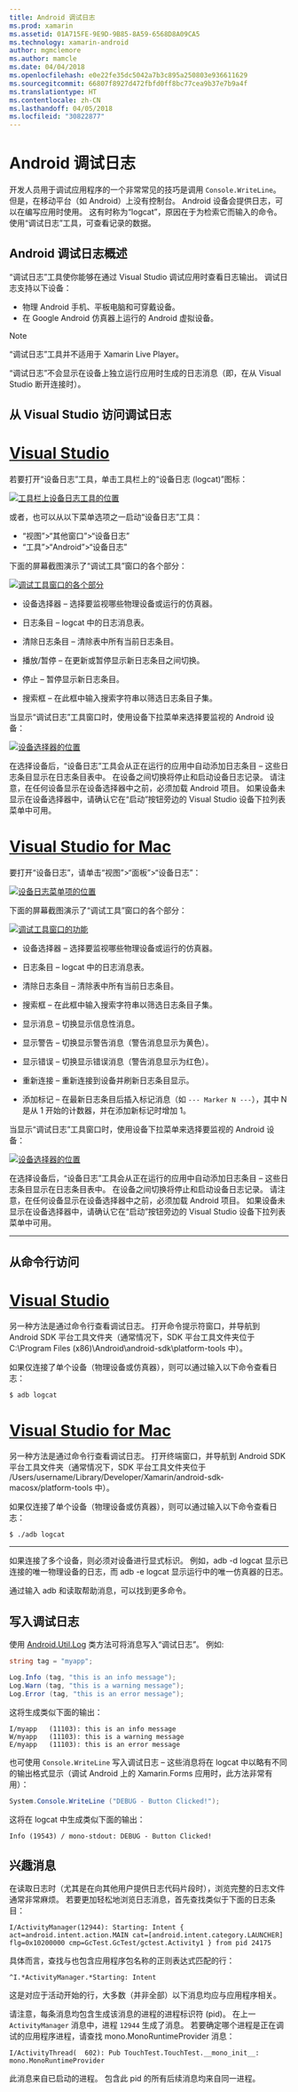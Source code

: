 ```yaml
---
title: Android 调试日志
ms.prod: xamarin
ms.assetid: 01A715FE-9E9D-9B85-8A59-6568D8A09CA5
ms.technology: xamarin-android
author: mgmclemore
ms.author: mamcle
ms.date: 04/04/2018
ms.openlocfilehash: e0e22fe35dc5042a7b3c895a250803e936611629
ms.sourcegitcommit: 66807f8927d472fbfd0ff8bc77cea9b37e7b9a4f
ms.translationtype: HT
ms.contentlocale: zh-CN
ms.lasthandoff: 04/05/2018
ms.locfileid: "30822877"
---
```

# <a name="android-debug-log"></a>Android 调试日志

开发人员用于调试应用程序的一个非常常见的技巧是调用 `Console.WriteLine`。 但是，在移动平台（如 Android）上没有控制台。 Android 设备会提供日志，可以在编写应用时使用。 这有时称为“logcat”，原因在于为检索它而输入的命令。 使用“调试日志”工具，可查看记录的数据。

## <a name="android-debug-log-overview"></a>Android 调试日志概述

“调试日志”工具使你能够在通过 Visual Studio 调试应用时查看日志输出。 调试日志支持以下设备：

-   物理 Android 手机、平板电脑和可穿戴设备。
-   在 Google Android 仿真器上运行的 Android 虚拟设备。 

> [!NOTE]
> “调试日志”工具并不适用于 Xamarin Live Player。

“调试日志”不会显示在设备上独立运行应用时生成的日志消息（即，在从 Visual Studio 断开连接时）。


## <a name="accessing-the-debug-log-from-visual-studio"></a>从 Visual Studio 访问调试日志

# <a name="visual-studiotabvswin"></a>[Visual Studio](#tab/vswin)

若要打开“设备日志”工具，单击工具栏上的“设备日志 (logcat)”图标：

[![工具栏上设备日志工具的位置](android-debug-log-images/vswin-01-logcat-sml.png)](android-debug-log-images/vswin-01-logcat.png#lightbox)

或者，也可以从以下菜单选项之一启动“设备日志”工具：

-   “视图”>“其他窗口”>“设备日志”
-   “工具”>“Android”>“设备日志”

下面的屏幕截图演示了“调试工具”窗口的各个部分：

[![调试工具窗口的各个部分](android-debug-log-images/vswin-03-features-sml.png)](android-debug-log-images/vswin-03-features.png#lightbox)

-   设备选择器 &ndash; 选择要监视哪些物理设备或运行的仿真器。

-   日志条目 &ndash; logcat 中的日志消息表。

-   清除日志条目 &ndash; 清除表中所有当前日志条目。

-   播放/暂停 &ndash; 在更新或暂停显示新日志条目之间切换。

-   停止 &ndash; 暂停显示新日志条目。

-   搜索框 &ndash; 在此框中输入搜索字符串以筛选日志条目子集。


当显示“调试日志”工具窗口时，使用设备下拉菜单来选择要监视的 Android 设备：

[![设备选择器的位置](android-debug-log-images/vswin-02-devices-combo-sml.png)](android-debug-log-images/vswin-02-devices-combo.png#lightbox)

在选择设备后，“设备日志”工具会从正在运行的应用中自动添加日志条目 &ndash; 这些日志条目显示在日志条目表中。 在设备之间切换将停止和启动设备日志记录。 请注意，在任何设备显示在设备选择器中之前，必须加载 Android 项目。 如果设备未显示在设备选择器中，请确认它在“启动”按钮旁边的 Visual Studio 设备下拉列表菜单中可用。


# <a name="visual-studio-for-mactabvsmac"></a>[Visual Studio for Mac](#tab/vsmac)

要打开“设备日志”，请单击“视图”>“面板”>“设备日志”：

[![设备日志菜单项的位置](android-debug-log-images/vsmac-01-logcat-sml.png)](android-debug-log-images/vsmac-01-logcat.png#lightbox)

下面的屏幕截图演示了“调试工具”窗口的各个部分：

[![调试工具窗口的功能](android-debug-log-images/vsmac-03-features-sml.png)](android-debug-log-images/vsmac-03-features.png#lightbox)

-   设备选择器 &ndash; 选择要监视哪些物理设备或运行的仿真器。

-   日志条目 &ndash; logcat 中的日志消息表。

-   清除日志条目 &ndash; 清除表中所有当前日志条目。

-   搜索框 &ndash; 在此框中输入搜索字符串以筛选日志条目子集。

-   显示消息 &ndash; 切换显示信息性消息。

-   显示警告 &ndash; 切换显示警告消息（警告消息显示为黄色）。

-   显示错误 &ndash; 切换显示错误消息（警告消息显示为红色）。

-   重新连接 &ndash; 重新连接到设备并刷新日志条目显示。

-   添加标记 &ndash; 在最新日志条目后插入标记消息（如 `--- Marker N ---`），其中 N 是从 1 开始的计数器，并在添加新标记时增加 1。

当显示“调试日志”工具窗口时，使用设备下拉菜单来选择要监视的 Android 设备：

[![设备选择器的位置](android-debug-log-images/vsmac-02-devices-combo-sml.png)](android-debug-log-images/vsmac-02-devices-combo.png#lightbox)

在选择设备后，“设备日志”工具会从正在运行的应用中自动添加日志条目 &ndash; 这些日志条目显示在日志条目表中。 在设备之间切换将停止和启动设备日志记录。 请注意，在任何设备显示在设备选择器中之前，必须加载 Android 项目。 如果设备未显示在设备选择器中，请确认它在“启动”按钮旁边的 Visual Studio 设备下拉列表菜单中可用。

-----


## <a name="accessing-from-the-command-line"></a>从命令行访问

# <a name="visual-studiotabvswin"></a>[Visual Studio](#tab/vswin)

另一种方法是通过命令行查看调试日志。 打开命令提示符窗口，并导航到 Android SDK 平台工具文件夹（通常情况下，SDK 平台工具文件夹位于 C:\\Program Files (x86)\\Android\\android-sdk\\platform-tools 中）。

如果仅连接了单个设备（物理设备或仿真器），则可以通过输入以下命令查看日志：

```shell
$ adb logcat
```

# <a name="visual-studio-for-mactabvsmac"></a>[Visual Studio for Mac](#tab/vsmac)

另一种方法是通过命令行查看调试日志。 打开终端窗口，并导航到 Android SDK 平台工具文件夹（通常情况下，SDK 平台工具文件夹位于 /Users/username/Library/Developer/Xamarin/android-sdk-macosx/platform-tools 中）。

如果仅连接了单个设备（物理设备或仿真器），则可以通过输入以下命令查看日志：

```shell
$ ./adb logcat
```

-----


如果连接了多个设备，则必须对设备进行显式标识。 例如，adb -d logcat 显示已连接的唯一物理设备的日志，而 adb -e logcat 显示运行中的唯一仿真器的日志。

通过输入 adb 和读取帮助消息，可以找到更多命令。


## <a name="writing-to-the-debug-log"></a>写入调试日志

使用 [Android.Util.Log](https://developer.xamarin.com/api/type/Android.Util.Log/) 类方法可将消息写入“调试日志”。
例如: 

```csharp
string tag = "myapp";

Log.Info (tag, "this is an info message");
Log.Warn (tag, "this is a warning message");
Log.Error (tag, "this is an error message");
```

这将生成类似下面的输出：

```shell
I/myapp   (11103): this is an info message
W/myapp   (11103): this is a warning message
E/myapp   (11103): this is an error message
```

也可使用 `Console.WriteLine` 写入调试日志 &ndash; 这些消息将在 logcat 中以略有不同的输出格式显示（调试 Android 上的 Xamarin.Forms 应用时，此方法非常有用）：

```csharp
System.Console.WriteLine ("DEBUG - Button Clicked!");
```

这将在 logcat 中生成类似下面的输出：

```
Info (19543) / mono-stdout: DEBUG - Button Clicked!
```

## <a name="interesting-messages"></a>兴趣消息

在读取日志时（尤其是在向其他用户提供日志代码片段时），浏览完整的日志文件通常非常麻烦。
若要更加轻松地浏览日志消息，首先查找类似于下面的日志条目：

```shell
I/ActivityManager(12944): Starting: Intent { act=android.intent.action.MAIN cat=[android.intent.category.LAUNCHER] flg=0x10200000 cmp=GcTest.GcTest/gctest.Activity1 } from pid 24175
```

具体而言，查找与也包含应用程序包名称的正则表达式匹配的行：

```shell
^I.*ActivityManager.*Starting: Intent
```

这是对应于活动开始的行，大多数（并非全部）以下消息均应与应用程序相关。

请注意，每条消息均包含生成该消息的进程的进程标识符 (pid)。 在上一 `ActivityManager` 消息中，进程 `12944` 生成了消息。 若要确定哪个进程是正在调试的应用程序进程，请查找 mono.MonoRuntimeProvider 消息： 

```shell
I/ActivityThread(  602): Pub TouchTest.TouchTest.__mono_init__: mono.MonoRuntimeProvider
```

此消息来自已启动的进程。 包含此 pid 的所有后续消息均来自同一进程。
